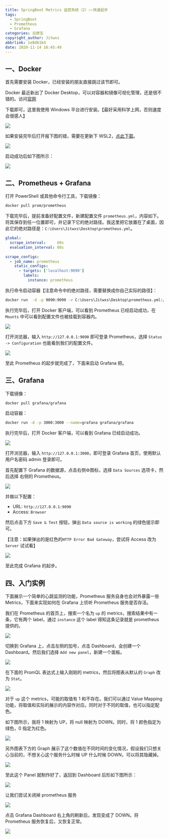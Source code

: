 ```yaml
---
title: SpringBoot Metrics 监控系统（2）——快速起步
tags:
  - SpringBoot
  - Prometheus
  - Grafana
categories: 云原生
copyright_author: Jitwxs
abbrlink: 1e8d61b4
date: 2020-11-14 16:45:49
---
```


## 一、Docker

首先需要安装 Docker，已经安装的朋友直接跳过该节即可。

Docker 最近新出了 Docker Desktop，可以对容器和镜像可视化管理，还是很不错的。访问[官网](https://www.docker.com/get-started)

下载即可，这里我使用 Windows 平台进行安装。【最好采用科学上网，否则速度会很感人】

![](https://cdn.jsdelivr.net/gh/jitwxs/cdn/blog/posts/202011/20201114164928.png)

如果安装完毕后打开报下图的错，需要在更新下 WSL2，[点此下载](https://wslstorestorage.blob.core.windows.net/wslblob/wsl_update_x64.msi)。

![](https://cdn.jsdelivr.net/gh/jitwxs/cdn/blog/posts/202011/20201114165548.png)

启动成功后如下图所示：

![](https://cdn.jsdelivr.net/gh/jitwxs/cdn/blog/posts/202011/20201114170114.png)

## 二、Prometheus + Grafana

打开 PowerShell 或其他命令行工具，下载镜像：

```bash
docker pull prom/prometheus
```

下载完毕后，提前准备好配置文件，新建配置文件 `prometheus.yml`，内容如下。将其保存到任一位置即可，并记录下它的绝对路径。我这里把它放置在了桌面，因此它的绝对路径是：`C:\Users\Jitwxs\Desktop\prometheus.yml`。

```yaml
global:
  scrape_interval:     60s
  evaluation_interval: 60s
 
scrape_configs:
  - job_name: prometheus
    static_configs:
      - targets: ['localhost:9090']
        labels:
          instance: prometheus
```
执行命令启动容器【注意命令中的绝对路径，需要替换成你自己实际的路径】：

```bash
docker run  -d -p 9090:9090 -v C:\Users\Jitwxs\Desktop\prometheus.yml:/etc/prometheus/prometheus.yml prom/prometheus
```

执行完毕后，打开 Docker 客户端，可以看到 Prometheus 已经启动成功，在 `Mounts` 中可以看到配置文件也被挂载到容器内。 

![](https://cdn.jsdelivr.net/gh/jitwxs/cdn/blog/posts/202011/20201114184154.png)

打开浏览器，输入 `http://127.0.0.1:9090` 即可登录 Prometheus，选择 `Status -> Configuration` 也能看到我们的配置文件。

![](https://cdn.jsdelivr.net/gh/jitwxs/cdn/blog/posts/202011/20201114184330.png)

至此 Prometheus 的起步就完成了，下面来启动 Grafana 把。

## 三、Grafana

下载镜像：

```bash
docker pull grafana/grafana
```

启动容器：

```bash
docker run -d -p 3000:3000 --name=grafana grafana/grafana
```

执行完毕后，打开 Docker 客户端，可以看到 Grafana 已经启动成功。

![](https://cdn.jsdelivr.net/gh/jitwxs/cdn/blog/posts/202011/20201114190856.png)

打开浏览器，输入 `http://127.0.0.1:3000`，即可登录 Grafana 首页，使用默认用户名密码 admin 登录即可。

首先配置下 Grafana 的数据源，点击右侧⚙图标，选择 `Data Sources` 选项卡，然后选择 右侧的 Prometheus。

![](https://cdn.jsdelivr.net/gh/jitwxs/cdn/blog/posts/202011/20201114191115.png)

并做以下配置：

- URL: `http://127.0.0.1:9090`
- Access: `Browser`

然后点击下方 `Save & Test` 按钮，弹出 `Data source is working` 的绿色提示即可。

【注意：如果弹出的是红色的`HTTP Error Bad Gateway`，尝试将 Access 改为 `Server` 试试看】

![](https://cdn.jsdelivr.net/gh/jitwxs/cdn/blog/posts/202011/20201114191345.png)

至此完成 Grafana 的起步。

## 四、入门实例

下面展示一个简单的心跳监测的功能，Prometheus 服务自身也会对外暴露一些 Metrics，下面来实现如何在 Grafana 上侦听 Prometheus 服务是否存活。

我们在 Prometheus 的首页上，搜索一个名为 `up` 的 metrics，搜索结果中有一条，它有两个 label，通过 `instance` 这个 label 得知这条记录就是 prometheus 提供的。

![](https://cdn.jsdelivr.net/gh/jitwxs/cdn/blog/posts/202011/20201114233624.png)

切换到 Grafana 上，点击左侧的加号，点击 Dashboard，会创建一个 Dashboard。然后我们选择 `Add new panel`，新建一个面板。

![](https://cdn.jsdelivr.net/gh/jitwxs/cdn/blog/posts/202011/20201114233824.png)

在下面的 PromQL 表达式上输入刚刚的 metrics，然后将图表从默认的 `Graph` 改为 `Stat`。

![](https://cdn.jsdelivr.net/gh/jitwxs/cdn/blog/posts/202011/20201114234006.png)

对于 `up` 这个 metrics，可能的取值有 1 和不存在。我们可以通过 Value Mapping 功能，将取值和实际的展示的内容作对应。同时对于不同的取值，也可以指定配色。

如下图所示，我将 1 映射为 UP，将 null 映射为 DOWN。同时，将 1 颜色指定为绿色，0 指定为红色。

![](https://cdn.jsdelivr.net/gh/jitwxs/cdn/blog/posts/202011/20201114234417.png)

另外图表下方的 Graph 展示了这个数值在不同时间的变化情况，假设我们只想关心当前的，不想关心这个服务什么时候 UP 什么时候 DOWN，可以将其隐藏掉。

![](https://cdn.jsdelivr.net/gh/jitwxs/cdn/blog/posts/202011/20201114234700.png)

至此这个 Panel 就制作好了，返回到 Dashboard 后形如下图所示：

![](https://cdn.jsdelivr.net/gh/jitwxs/cdn/blog/posts/202011/20201114234720.png)

让我们尝试关闭掉 prometheus 服务

![](https://cdn.jsdelivr.net/gh/jitwxs/cdn/blog/posts/202011/20201114234820.png)

点击 Grafana Dashboard 右上角的刷新后，发现变成了 DOWN。将 Prometheus 服务恢复后，又恢复正常。

![](https://cdn.jsdelivr.net/gh/jitwxs/cdn/blog/posts/202011/20201114234911.png)

